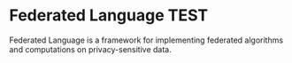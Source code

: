 # Federated Language TEST

Federated Language is a framework for implementing federated algorithms and
computations on privacy-sensitive data.
